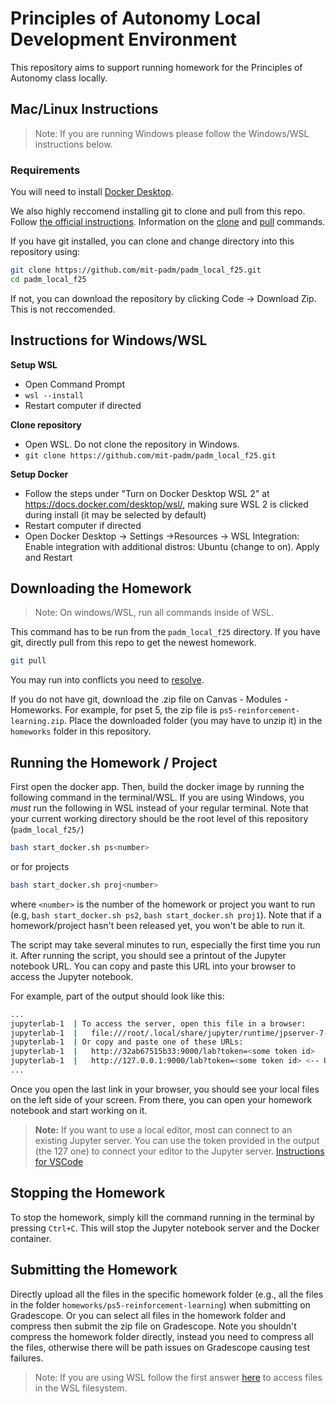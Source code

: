 # Principles of Autonomy Local Development Environment
This repository aims to support running homework for the Principles of Autonomy class locally.


## Mac/Linux Instructions
> Note: If you are running Windows please follow the Windows/WSL instructions below.

### Requirements
You will need to install [Docker Desktop](https://www.docker.com/products/docker-desktop/).

We also highly reccomend installing git to clone and pull from this repo. Follow [the official instructions](https://git-scm.com/book/en/v2/Getting-Started-Installing-Git).
Information on the [clone](https://docs.github.com/en/repositories/creating-and-managing-repositories/cloning-a-repository) and [pull](https://www.atlassian.com/git/tutorials/syncing/git-pull) commands.

If you have git installed, you can clone and change directory into this repository using:
```bash
git clone https://github.com/mit-padm/padm_local_f25.git
cd padm_local_f25
```
If not, you can download the repository by clicking Code -> Download Zip. This is not reccomended. 


## Instructions for Windows/WSL

**Setup WSL**
- Open Command Prompt  
- ```wsl --install```
- Restart computer if directed 

**Clone repository**
- Open WSL. Do not clone the repository in Windows.
- ```git clone https://github.com/mit-padm/padm_local_f25.git```

**Setup Docker**
- Follow the steps under "Turn on Docker Desktop WSL 2" at https://docs.docker.com/desktop/wsl/, making sure WSL 2 is clicked during install (it may be selected by default)
- Restart computer if directed
- Open Docker Desktop -> Settings ->Resources -> WSL Integration: Enable integration with additional distros: Ubuntu (change to on). Apply and Restart

## Downloading the Homework
> Note: On windows/WSL, run all commands inside of WSL.

This command has to be run from the `padm_local_f25` directory. If you have git, directly pull from this repo to get the newest homework.
```bash
git pull
```
You may run into conflicts you need to [resolve](https://opensource.com/article/23/4/resolve-git-merge-conflicts).

If you do not have git, download the .zip file on Canvas - Modules - Homeworks. For example, for pset 5, the zip file is `ps5-reinforcement-learning.zip`. Place the downloaded folder (you may have to unzip it) in the `homeworks` folder in this repository.

## Running the Homework / Project
First open the docker app. Then, build the docker image by running the following command in the terminal/WSL. If you are using Windows, you *must* run the following in WSL instead of your regular terminal. Note that your current working directory should be the root level of this repository (`padm_local_f25/`)
```bash
bash start_docker.sh ps<number>
```
or for projects
```bash
bash start_docker.sh proj<number>
```
where `<number>` is the number of the homework or project you want to run (e.g, `bash start_docker.sh ps2`, `bash start_docker.sh proj1`). Note that if a homework/project hasn't been released yet, you won't be able to run it.

The script may take several minutes to run, especially the first time you run it. After running the script, you should see a printout of the Jupyter notebook URL. You can copy and paste this URL into your browser to access the Jupyter notebook.

For example, part of the output should look like this: 
```bash
...
jupyterlab-1  | To access the server, open this file in a browser:
jupyterlab-1  |   file:///root/.local/share/jupyter/runtime/jpserver-7-open.html
jupyterlab-1  | Or copy and paste one of these URLs:
jupyterlab-1  |   http://32ab67515b33:9000/lab?token=<some token id>
jupyterlab-1  |   http://127.0.0.1:9000/lab?token=<some token id> <-- USE THIS LINK
...
```
Once you open the last link in your browser, you should see your local files on the left side of your screen. From there, you can open your homework notebook and start working on it.

> **Note:** If you want to use a local editor, most can connect to an existing Jupyter server. You can use the token provided in the output (the 127 one) to connect your editor to the Jupyter server. [Instructions for VSCode](https://code.visualstudio.com/docs/datascience/jupyter-kernel-management#_existing-jupyter-server)

## Stopping the Homework
To stop the homework, simply kill the command running in the terminal by pressing `Ctrl+C`. This will stop the Jupyter notebook server and the Docker container.

## Submitting the Homework
Directly upload all the files in the specific homework folder (e.g., all the files in the folder `homeworks/ps5-reinforcement-learning`) when submitting on Gradescope. Or you can select all files in the homework folder and compress then submit the zip file on Gradescope. Note you shouldn't compress the homework folder directly, instead you need to compress all the files, otherwise there will be path issues on Gradescope causing test failures.

> Note: If you are using WSL follow the first answer [here](https://superuser.com/questions/1324069/how-to-copy-a-file-from-windows-subsystem-for-linux-to-windows-drive-c) to access files in the WSL filesystem.